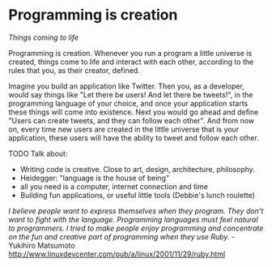 # Programming is creation

*Things coming to life*

Programming is creation. Whenever you run a program a little universe is
created, things come to life and interact with each other, according to the
rules that you, as their creator, defined.

Imagine you build an application like Twitter. Then you, as a developer, would
say things like "Let there be users! And let there be tweets!", in the programming
language of your choice, and once your application starts these things will
come into existence. Next you would go ahead and define "Users can create
tweets, and they can follow each other". And from now on, every time new users
are created in the little universe that is your application, these users will
have the ability to tweet and follow each other.

TODO Talk about:

* Writing code is creative. Close to art, design, architecture, philosophy.
* Heidegger: "language is the house of being"
* all you need is a computer, internet connection and time
* Building fun applications, or useful little tools (Debbie's lunch roulette)


*I believe people want to express themselves when they program. They don’t want
to fight with the language. Programming languages must feel natural to
programmers. I tried to make people enjoy programming and concentrate on the
fun and creative part of programming when they use Ruby.* - Yukihiro Matsumoto
http://www.linuxdevcenter.com/pub/a/linux/2001/11/29/ruby.html

